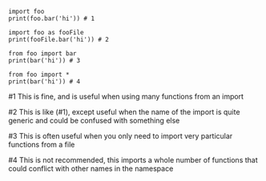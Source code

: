 ```
import foo
print(foo.bar('hi')) # 1

import foo as fooFile
print(fooFile.bar('hi')) # 2

from foo import bar
print(bar('hi')) # 3

from foo import *
print(bar('hi')) # 4
```

#1 This is fine, and is useful when using many functions from an import

#2 This is like (#1), except useful when the name of the import is quite generic and could be confused with something else

#3 This is often useful when you only need to import very particular functions from a file

#4 This is not recommended, this imports a whole number of functions that could conflict with other names in the namespace
